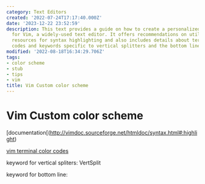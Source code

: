 ```yaml
---
category: Text Editors
created: '2022-07-24T17:17:40.000Z'
date: '2023-12-22 23:52:59'
description: This text provides a guide on how to create a personalized color scheme
  for Vim, a widely-used text editor. It offers recommendations on utilizing documentation
  resources for syntax highlighting and also includes details about terminal color
  codes and keywords specific to vertical splitters and the bottom line in Vim.
modified: '2022-08-18T16:34:29.706Z'
tags:
- color scheme
- stub
- tips
- vim
title: Vim Custom color scheme
---
```


# Vim Custom color scheme

[documentation[(http://vimdoc.sourceforge.net/htmldoc/syntax.html#:highlight)

[vim terminal color codes](https://www.ditig.com/256-colors-cheat-sheet)

keyword for vertical spliters:
VertSplit

keyword for bottom line:
